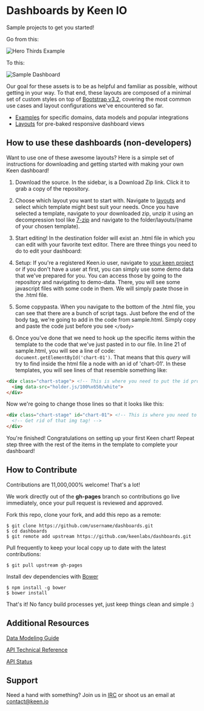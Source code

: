Dashboards by Keen IO
=====================

Sample projects to get you started!

Go from this:

![Hero Thirds Example](http://cl.ly/image/3v2H180U0k0Q/Screen%20Shot%202014-10-29%20at%203.12.24%20AM.png)

To this:

![Sample Dashboard](http://cl.ly/image/1T3a0X402r0W/Screen%20Shot%202014-10-29%20at%203.35.04%20AM.png)

Our goal for these assets is to be as helpful and familiar as possible, without getting in your way. To that end, these layouts are composed of a minimal set of custom styles on top of [Bootstrap v3.2](http://getbootstrap.com/), covering the most common use cases and layout configurations we've encountered so far.

* [Examples](http://keen.github.io/dashboards/examples/) for specific domains, data models and popular integrations
* [Layouts](http://keen.github.io/dashboards/layouts/) for pre-baked responsive dashboard views

## How to use these dashboards (non-developers)

Want to use one of these awesome layouts? Here is a simple set of instructions for downloading and getting started with making your own Keen dashboard!

1. Download the source. In the sidebar, is a Download Zip link. Click it to grab a copy of the repository.

2. Choose which layout you want to start with. Navigate to [layouts](http://keenlabs.github.io/dashboards/layouts/) and select which template might best suit your needs. Once you have selected a template, navigate to your downloaded zip, unzip it using an decompression tool like [7-zip](http://7-zip.en.softonic.com/) and navigate to the folder/layouts/(name of your chosen template).

3. Start editing! In the destination folder will exist an .html file in which you can edit with your favorite text editor. There are three things you need to do to edit your dashboard:
  1. Setup: If you're a registered Keen.io user, navigate to [your keen project](http://keen.io/home) or if you don't have a user at first, you can simply use some demo data that we've prepared for you. You can access those by going to the repository and navigating to demo-data. There, you will see some javascript files with some code in them. We will simply paste those in the .html file.
  2. Some copypasta. When you navigate to the bottom of the .html file, you can see that there are a bunch of script tags. Just before the end of the body tag, we're going to add in the code from sample.html. Simply copy and paste the code just before you see ```</body>```
  3. Once you've done that we need to hook up the specific items within the template to the code that we've just pasted in to our file. In line 21 of sample.html, you will see a line of code: ```document.getElementById('chart-01')```. That means that this *query* will try to find inside the html file a node with an id of 'chart-01'. In these templates, you will see lines of that resemble something like:
  ```html
  <div class="chart-stage"> <!-- This is where you need to put the id property in! -->
    <img data-src="holder.js/100%x650/white">
  </div>
  ```
  Now we're going to change those lines so that it looks like this:
  ```html
  <div class="chart-stage" id="chart-01"> <!-- This is where you need to put the id property in! -->
    <!-- Get rid of that img tag! -->
  </div>
  ```
  You're finished! Congratulations on setting up your first Keen chart! Repeat step three with the rest of the items in the template to complete your dashboard!

## How to Contribute

Contributions are 11,000,000% welcome! That's a lot!

We work directly out of the **gh-pages** branch so contributions go live immediately, once your pull request is reviewed and approved.

Fork this repo, clone your fork, and add this repo as a remote:

```
$ git clone https://github.com/username/dashboards.git
$ cd dashboards
$ git remote add upstream https://github.com/keenlabs/dashboards.git
```

Pull frequently to keep your local copy up to date with the latest contributions:

```
$ git pull upstream gh-pages
```

Install dev dependencies with [Bower](http://bower.io/)

```
$ npm install -g bower
$ bower install
```

That's it! No fancy build processes yet, just keep things clean and simple :)


## Additional Resources

[Data Modeling Guide](https://github.com/keenlabs/data-modeling-guide/)

[API Technical Reference](https://keen.io/docs/api/reference/)

[API Status](http://status.keen.io/)


## Support

Need a hand with something? Join us in [IRC](http://webchat.freenode.net/?channels=keen-io) or shoot us an email at [contact@keen.io](mailto:contact@keen.io)
